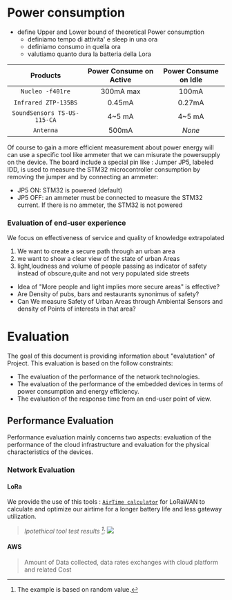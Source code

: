 # Power consumption 

- define Upper and Lower bound of theoretical Power consumption 
  - definiamo tempo di attivita' e sleep in una ora 
  - definiamo consumo in quella ora 
  - valutiamo quanto dura la batteria della Lora
  


| **Products** | **Power Consume on Active** | **Power Consume on Idle** |
| :---: | :---: | :---: |
| `Nucleo -f401re` | 300mA max | 100mA |
| `Infrared ZTP-135BS` | 0.45mA | 0.27mA |
| `SoundSensors TS-US-115-CA` | 4~5 mA | 4~5 mA |
| `Antenna` | 500mA |  *None* |


Of course to gain a more efficient measurement about power energy will can use a specific tool like ammeter that we can misurate the powersupply on the device.  The board include a special pin like : Jumper JP5, labeled IDD, is used to measure the STM32 microcontroller consumption by removing the jumper and by connecting an ammeter:
- JP5 ON: STM32 is powered (default)
- JP5 OFF: an ammeter must be connected to measure the STM32 current. If there is no ammeter, the STM32 is not powered

### Evaluation of end-user experience
We focus on effectiveness of service and quality of knowledge extrapolated
1. We want to create a secure path through an urban area
2. we want to show a clear view of the state of urban Areas
3. light,loudness and volume of people passing as indicator of safety instead of obscure,quite and not very populated side streets

- Idea of "More people and light implies more secure areas" is effective?
- Are Density of pubs, bars and restaurants synonimus of safety?
- Can We measure Safety of Urban Areas through Ambiental Sensors and density of Points of interests in that area?

[^1]: The example is based on random value.



# Evaluation

The goal of this document is providing information about "evalutation" of Project. This evaluation is based on the follow constraints:
  - The evaluation of the performance of the network technologies.
  - The evaluation of the performance of the embedded devices in terms of power consumption and energy efficiency.
  - The evaluation of the response time from an end-user point of view.

## Performance Evaluation

Performance evaluation mainly concerns two aspects: evaluation of the performance of the cloud infrastructure and evaluation for the physical characteristics of the devices.

### Network Evaluation

#### LoRa

We provide the use of this tools : [`AirTime calculator`](https://avbentem.github.io/airtime-calculator/ttn/eu868/51) for LoRaWAN to calculate and optimize our airtime for a longer battery life and less gateway utilization.

> *Ipotethical tool test results *[^1]*:*
> ![](https://github.com/nardoz-dev/projectName/blob/main/docs/sharedpictures/LoraToolTest.png)

#### AWS
> Amount of Data collected, data rates exchanges with cloud platform and related Cost 


